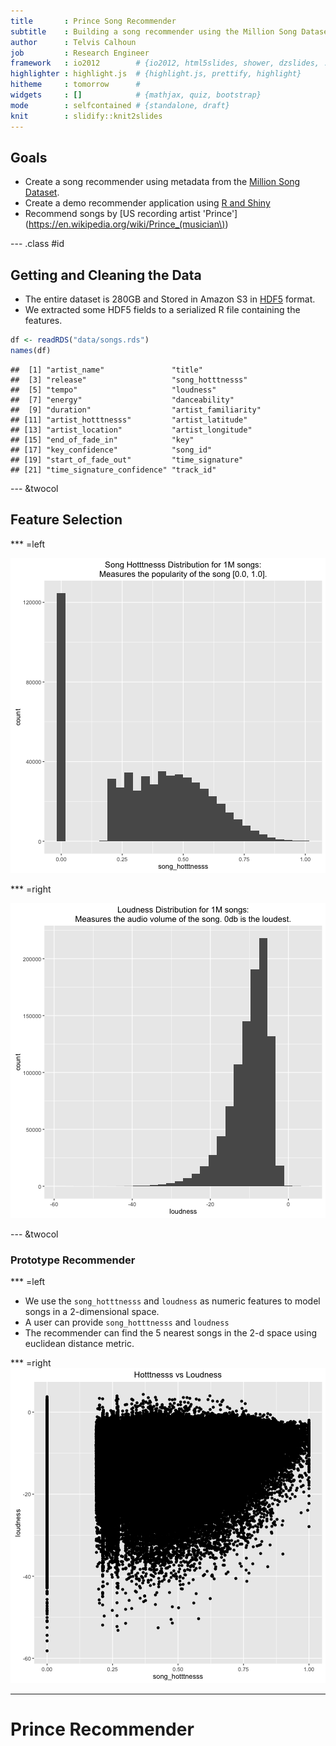 ```yaml
---
title       : Prince Song Recommender
subtitle    : Building a song recommender using the Million Song Dataset
author      : Telvis Calhoun
job         : Research Engineer
framework   : io2012        # {io2012, html5slides, shower, dzslides, ...}
highlighter : highlight.js  # {highlight.js, prettify, highlight}
hitheme     : tomorrow      #
widgets     : []            # {mathjax, quiz, bootstrap}
mode        : selfcontained # {standalone, draft}
knit        : slidify::knit2slides
---
```


## Goals

- Create a song recommender using metadata from the [Million Song Dataset](http://labrosa.ee.columbia.edu/millionsong/).  
- Create a demo recommender application using [R and Shiny](http://shiny.rstudio.com/)
- Recommend songs by [US recording artist 'Prince'](https://en.wikipedia.org/wiki/Prince_(musician\))

--- .class #id

## Getting and Cleaning the Data

- The entire dataset is 280GB and Stored in Amazon S3 in [HDF5](https://www.hdfgroup.org/HDF5/) format.
- We extracted some HDF5 fields to a serialized R file containing the features.


```r
df <- readRDS("data/songs.rds")
names(df)
```

```
##  [1] "artist_name"               "title"                    
##  [3] "release"                   "song_hotttnesss"          
##  [5] "tempo"                     "loudness"                 
##  [7] "energy"                    "danceability"             
##  [9] "duration"                  "artist_familiarity"       
## [11] "artist_hotttnesss"         "artist_latitude"          
## [13] "artist_location"           "artist_longitude"         
## [15] "end_of_fade_in"            "key"                      
## [17] "key_confidence"            "song_id"                  
## [19] "start_of_fade_out"         "time_signature"           
## [21] "time_signature_confidence" "track_id"
```

--- &twocol
## Feature Selection



*** =left



![plot of chunk unnamed-chunk-3](assets/fig/unnamed-chunk-3-1.png)

*** =right

![plot of chunk unnamed-chunk-4](assets/fig/unnamed-chunk-4-1.png)

--- &twocol

### Prototype Recommender

*** =left

- We use the `song_hotttnesss` and `loudness` as numeric features to model songs in a 2-dimensional space.
- A user can provide `song_hotttnesss` and `loudness`
- The recommender can find the 5 nearest songs in the 2-d space using euclidean distance metric. 

*** =right
![plot of chunk unnamed-chunk-5](assets/fig/unnamed-chunk-5-1.png)

---
# Prince Recommender

